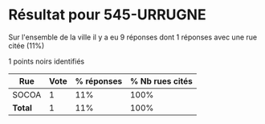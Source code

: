 # Résultat pour 545-URRUGNE

Sur l'ensemble de la ville il y a eu 9 réponses dont 1 réponses avec une rue citée (11%)

1 points noirs identifiés

| Rue | Vote | % réponses | % Nb rues cités|
|-----|------|------------|----------------|
| SOCOA | 1 | 11% | 100%|
| **Total** | 1 | 11% | 100%|
